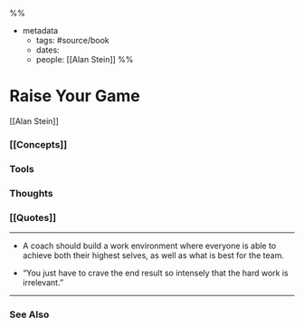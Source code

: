 %%
- metadata
	- tags: #source/book
	- dates: 
	- people: [[Alan Stein]]
%%

# Raise Your Game
[[Alan Stein]]

### [[Concepts]]

### Tools

### Thoughts

### [[Quotes]]
---

- A coach should build a work environment where everyone is able to achieve both their highest selves, as well as what is best for the team.

- “You just have to crave the end result so intensely that the hard work is irrelevant.”


----
### See Also